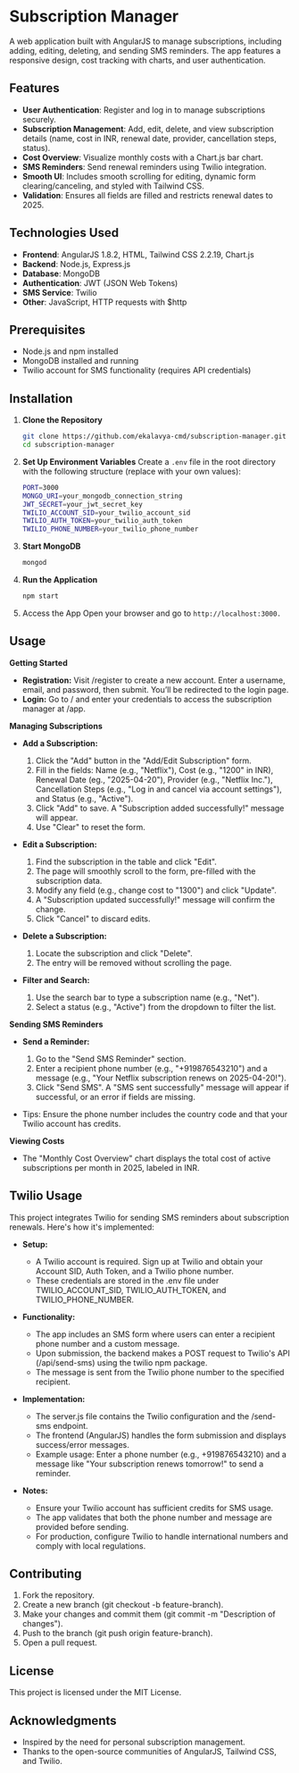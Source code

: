 # Subscription Manager

A web application built with AngularJS to manage subscriptions, including adding, editing, deleting, and sending SMS reminders. The app features a responsive design, cost tracking with charts, and user authentication.

## Features

- **User Authentication**: Register and log in to manage subscriptions securely.
- **Subscription Management**: Add, edit, delete, and view subscription details (name, cost in INR, renewal date, provider, cancellation steps, status).
- **Cost Overview**: Visualize monthly costs with a Chart.js bar chart.
- **SMS Reminders**: Send renewal reminders using Twilio integration.
- **Smooth UI**: Includes smooth scrolling for editing, dynamic form clearing/canceling, and styled with Tailwind CSS.
- **Validation**: Ensures all fields are filled and restricts renewal dates to 2025.

## Technologies Used

- **Frontend**: AngularJS 1.8.2, HTML, Tailwind CSS 2.2.19, Chart.js
- **Backend**: Node.js, Express.js
- **Database**: MongoDB
- **Authentication**: JWT (JSON Web Tokens)
- **SMS Service**: Twilio
- **Other**: JavaScript, HTTP requests with $http

## Prerequisites

- Node.js and npm installed
- MongoDB installed and running
- Twilio account for SMS functionality (requires API credentials)

## Installation

1. **Clone the Repository**

   ```bash
   git clone https://github.com/ekalavya-cmd/subscription-manager.git
   cd subscription-manager
   ```

2. **Set Up Environment Variables** Create a `.env` file in the root directory with the following structure (replace with your own values):

   ```bash
   PORT=3000
   MONGO_URI=your_mongodb_connection_string
   JWT_SECRET=your_jwt_secret_key
   TWILIO_ACCOUNT_SID=your_twilio_account_sid
   TWILIO_AUTH_TOKEN=your_twilio_auth_token
   TWILIO_PHONE_NUMBER=your_twilio_phone_number
   ```

3. **Start MongoDB**

   ```bash
   mongod
   ```

4. **Run the Application**

   ```bash
   npm start
   ```

5. Access the App Open your browser and go to `http://localhost:3000.`

## Usage

**Getting Started**

- **Registration:** Visit /register to create a new account. Enter a username, email, and password, then submit. You’ll be redirected to the login page.
- **Login:** Go to / and enter your credentials to access the subscription manager at /app.

**Managing Subscriptions**

- **Add a Subscription:**

  1.  Click the "Add" button in the "Add/Edit Subscription" form.
  2.  Fill in the fields: Name (e.g., "Netflix"), Cost (e.g., "1200" in INR), Renewal Date (eg., "2025-04-20"), Provider (e.g., "Netflix Inc."), Cancellation Steps (e.g., "Log in and cancel via account settings"), and Status (e.g., "Active").
  3.  Click "Add" to save. A "Subscription added successfully!" message will appear.
  4.  Use "Clear" to reset the form.

- **Edit a Subscription:**

  1.  Find the subscription in the table and click "Edit".
  2.  The page will smoothly scroll to the form, pre-filled with the subscription data.
  3.  Modify any field (e.g., change cost to "1300") and click "Update".
  4.  A "Subscription updated successfully!" message will confirm the change.
  5.  Click "Cancel" to discard edits.

- **Delete a Subscription:**

  1.  Locate the subscription and click "Delete".
  2.  The entry will be removed without scrolling the page.

- **Filter and Search:**

  1.  Use the search bar to type a subscription name (e.g., "Net").
  2.  Select a status (e.g., "Active") from the dropdown to filter the list.

**Sending SMS Reminders**

- **Send a Reminder:**

  1.  Go to the "Send SMS Reminder" section.
  2.  Enter a recipient phone number (e.g., "+919876543210") and a message (e.g., "Your Netflix subscription renews on 2025-04-20!").
  3.  Click "Send SMS". A "SMS sent successfully" message will appear if successful, or an error if fields are missing.

- Tips: Ensure the phone number includes the country code and that your Twilio account has credits.

**Viewing Costs**

- The "Monthly Cost Overview" chart displays the total cost of active subscriptions per month in 2025, labeled in INR.

## Twilio Usage

This project integrates Twilio for sending SMS reminders about subscription renewals. Here's how it's implemented:

- **Setup:**

  - A Twilio account is required. Sign up at Twilio and obtain your Account SID, Auth Token, and a Twilio phone number.
  - These credentials are stored in the .env file under TWILIO_ACCOUNT_SID, TWILIO_AUTH_TOKEN, and TWILIO_PHONE_NUMBER.

- **Functionality:**

  - The app includes an SMS form where users can enter a recipient phone number and a custom message.
  - Upon submission, the backend makes a POST request to Twilio's API (/api/send-sms) using the twilio npm package.
  - The message is sent from the Twilio phone number to the specified recipient.

- **Implementation:**

  - The server.js file contains the Twilio configuration and the /send-sms endpoint.
  - The frontend (AngularJS) handles the form submission and displays success/error messages.
  - Example usage: Enter a phone number (e.g., +919876543210) and a message like "Your subscription renews tomorrow!" to send a reminder.

- **Notes:**

  - Ensure your Twilio account has sufficient credits for SMS usage.
  - The app validates that both the phone number and message are provided before sending.
  - For production, configure Twilio to handle international numbers and comply with local regulations.

## Contributing

1.  Fork the repository.
2.  Create a new branch (git checkout -b feature-branch).
3.  Make your changes and commit them (git commit -m "Description of changes").
4.  Push to the branch (git push origin feature-branch).
5.  Open a pull request.

## License

This project is licensed under the MIT License.

## Acknowledgments

- Inspired by the need for personal subscription management.
- Thanks to the open-source communities of AngularJS, Tailwind CSS, and Twilio.
